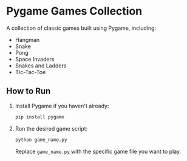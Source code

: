 # Pygame Games Collection  

A collection of classic games built using Pygame, including:  
- Hangman  
- Snake  
- Pong  
- Space Invaders  
- Snakes and Ladders  
- Tic-Tac-Toe  

## How to Run  

1. Install Pygame if you haven't already:  
   ```bash  
   pip install pygame  
   ```  
2. Run the desired game script:  
   ```bash  
   python game_name.py  
   ```  
   Replace `game_name.py` with the specific game file you want to play.  
